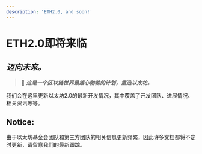 ```yaml
---
description: 'ETH2.0, and soon!'
---
```


# ETH2.0即将来临

## _**迈向未来。**_

> 🌁 _**这是一个区块链世界最雄心勃勃的计划，重造以太坊。**_

我们会在这里更新以太坊2.0的最新开发情况，其中覆盖了开发团队、进展情况、相关资讯等等。

## Notice:

由于以太坊基金会团队和第三方团队的相关信息更新频繁，因此许多文档都将不定时更新，请留意我们的最新跟踪。

